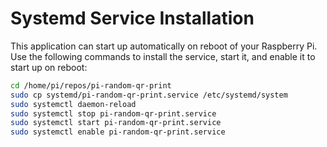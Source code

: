 # Systemd Service Installation

This application can start up automatically on reboot of your Raspberry Pi. Use the following commands to install the service, start it, and enable it to start up on reboot:

```bash
cd /home/pi/repos/pi-random-qr-print
sudo cp systemd/pi-random-qr-print.service /etc/systemd/system
sudo systemctl daemon-reload
sudo systemctl stop pi-random-qr-print.service
sudo systemctl start pi-random-qr-print.service
sudo systemctl enable pi-random-qr-print.service
```
